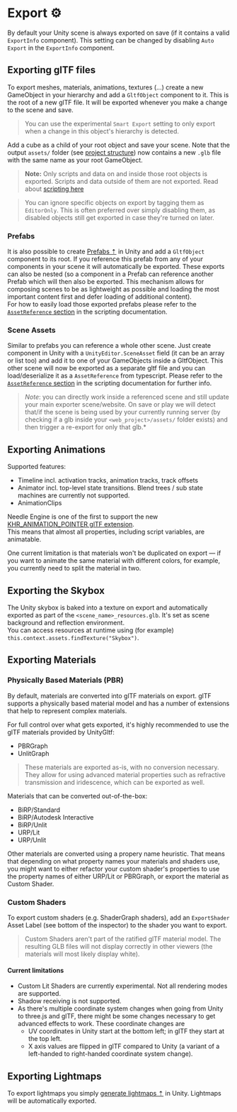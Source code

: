 # Export ⚙️
By default your Unity scene is always exported on save (if it contains a valid ``ExportInfo`` component). This setting can be changed by disabling ``Auto Export`` in the ``ExportInfo`` component.

## Exporting glTF files
To export meshes, materials, animations, textures (...) create a new GameObject in your hierarchy and add a ``GltfObject`` component to it. This is the root of a new glTF file. It will be exported whenever you make a change to the scene and save.

> You can use the experimental ``Smart Export`` setting to only export when a change in this object's hierarchy is detected. 

Add a cube as a child of your root object and save your scene. Note that the output ``assets/`` folder (see [project structure](#vite-project-structure)) now contains a new ``.glb`` file with the same name as your root GameObject.  

> **Note:** Only scripts and data on and inside those root objects is exported. Scripts and data outside of them are not exported.  Read about [scripting here](./scripting.md)  

> You can ignore specific objects on export by tagging them as `EditorOnly`. This is often preferred over simply disabling them, as disabled objects still get exported in case they're turned on later.

### Prefabs
It is also possible to create [Prefabs ⇡](https://docs.unity3d.com/Manual/Prefabs.html) in Unity and add a ``GltfObject`` component to its root. If you reference this prefab from any of your components in your scene it will automatically be exported. These exports can also be nested (so a component in a Prefab can reference another Prefab which will then also be exported. This mechanism allows for composing scenes to be as lightweight as possible and loading the most important content first and defer loading of additional content).  
For how to easily load those exported prefabs please refer to the [``AssetReference`` section](scripting.md#assetreference--addressables) in the scripting documentation.

### Scene Assets
Similar to prefabs you can reference a whole other scene. Just create component in Unity with a ``UnityEditor.SceneAsset`` field (it can be an array or list too) and add it to one of your GameObjects inside a GltfObject. This other scene will now be exported as a separate gltf file and you can load/deserialize it as a ``AssetReference`` from typescript. Please refer to the [``AssetReference`` section](scripting.md#assetreference--addressables) in the scripting documentation for further info.

> *Note*: you can directly work inside a referenced scene and still update your main exporter scene/website. On save or play we will detect that/if the scene is being used by your currently running server (by checking if a glb inside your ``<web_project>/assets/`` folder exists) and then trigger a re-export for only that glb.*

## Exporting Animations
Supported features:
- Timeline incl. activation tracks, animation tracks, track offsets
- Animator incl. top-level state transitions. Blend trees / sub state machines are currently not supported.
- AnimationClips

Needle Engine is one of the first to support the new [KHR_ANIMATION_POINTER glTF extension](https://github.com/ux3d/glTF/tree/extensions/KHR_animation_pointer/extensions/2.0/Khronos/KHR_animation_pointer).  
This means that almost all properties, including script variables, are animatable.  

One current limitation is that materials won't be duplicated on export — if you want to animate the same material with different colors, for example, you currently need to split the material in two. 

## Exporting the Skybox
The Unity skybox is baked into a texture on export and automatically exported as part of the ``<scene_name>_resources.glb``. It's set as scene background and reflection environment.  
You can access resources at runtime using (for example) ``this.context.assets.findTexture("Skybox")``.  

## Exporting Materials

### Physically Based Materials (PBR)
By default, materials are converted into glTF materials on export. glTF supports a physically based material model and has a number of extensions that help to represent complex materials.  

For full control over what gets exported, it's highly recommended to use the glTF materials provided by UnityGltf:
- PBRGraph
- UnlitGraph
> These materials are exported as-is, with no conversion necessary. They allow for using advanced material properties such as refractive transmission and iridescence, which can be exported as well. 

Materials that can be converted out-of-the-box:
- BiRP/Standard
- BiRP/Autodesk Interactive
- BiRP/Unlit
- URP/Lit
- URP/Unlit

Other materials are converted using a propery name heuristic. That means that depending on what property names your materials and shaders use, you might want to either refactor your custom shader's properties to use the property names of either URP/Lit or PBRGraph, or export the material as Custom Shader.

### Custom Shaders
To export custom shaders (e.g. ShaderGraph shaders), add an ``ExportShader`` Asset Label (see bottom of the inspector) to the shader you want to export.  
> Custom Shaders aren't part of the ratified glTF material model. The resulting GLB files will not display correctly in other viewers (the materials will most likely display white).

#### Current limitations
- Custom Lit Shaders are currently experimental. Not all rendering modes are supported. 
- Shadow receiving is not supported.
- As there's multiple coordinate system changes when going from Unity to three.js and glTF, there might be some changes necessary to get advanced effects to work. 
These coordinate changes are
  - UV coordinates in Unity start at the bottom left; in glTF they start at the top left.
  - X axis values are flipped in glTF compared to Unity (a variant of a left-handed to right-handed coordinate system change).

## Exporting Lightmaps
To export lightmaps you simply [generate lightmaps ⇡](https://docs.unity3d.com/Manual/Lightmapping.html) in Unity. Lightmaps will be automatically exported.

